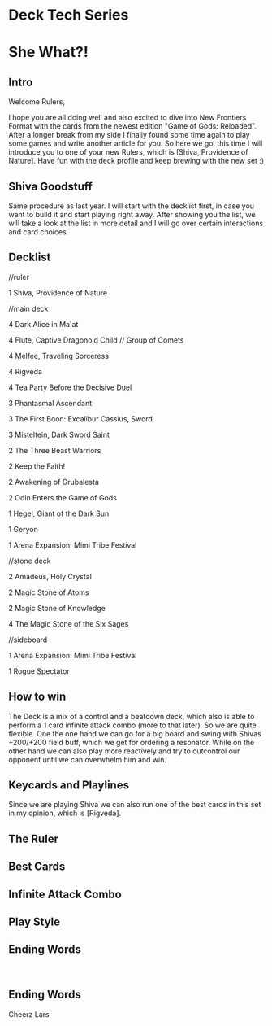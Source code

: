 

# **Deck Tech Series**

# She What?!

## Intro

Welcome Rulers,
 
I hope you are all doing well and also excited to dive into New Frontiers Format with 
the cards from the newest edition "Game of Gods: Reloaded". After a longer break from my side I finally 
found some time again to play some games and write another article for you. 
So here we go, this time I will introduce you to one of your new Rulers,
which is [Shiva, Providence of Nature]. 
Have fun with the deck profile and keep brewing with the new set :)

 	
## Shiva Goodstuff
Same procedure as last year. I will start with the decklist first, in case you want to build it and start 
playing right away. After showing you the list, we will take a look at the list in more detail and I will 
go over certain interactions and card choices.
	
## Decklist	
//ruler

1 Shiva, Providence of Nature


//main deck

4 Dark Alice in Ma'at

4 Flute, Captive Dragonoid Child // Group of Comets

4 Melfee, Traveling Sorceress

4 Rigveda

4 Tea Party Before the Decisive Duel

3 Phantasmal Ascendant

3 The First Boon: Excalibur Cassius, Sword

3 Misteltein, Dark Sword Saint

2 The Three Beast Warriors

2 Keep the Faith!

2 Awakening of Grubalesta

2 Odin Enters the Game of Gods

1 Hegel, Giant of the Dark Sun

1 Geryon

1 Arena Expansion: Mimi Tribe Festival



//stone deck

2 Amadeus, Holy Crystal

2 Magic Stone of Atoms

2 Magic Stone of Knowledge

4 The Magic Stone of the Six Sages


//sideboard

1 Arena Expansion: Mimi Tribe Festival

1 Rogue Spectator


## How to win	
The Deck is a mix of a control and a beatdown deck, which also is able to perform a 1 card infinite 
attack combo (more to that later). So we are quite flexible. One the one hand we can go for a big board 
and swing with Shivas +200/+200 field buff, which we get for ordering a resonator. While on the other 
hand we can also play more reactively and try to outcontrol our opponent until we can overwhelm him and 
win.

## Keycards and Playlines	
Since we are playing Shiva we can also run one of the best cards in 
this set in my opinion, which is [Rigveda].

## The Ruler	
## Best Cards	
## Infinite Attack Combo	
## Play Style	
## Ending Words	

 

## Ending Words

Cheerz
Lars

